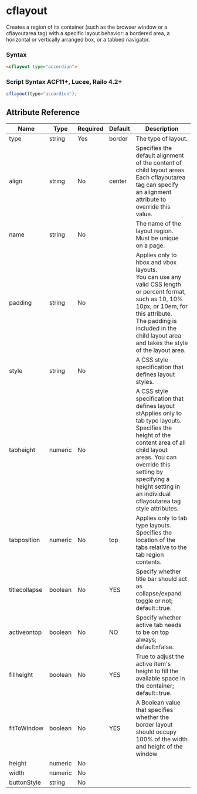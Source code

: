 # cflayout

Creates a region of its container (such as the browser 
 window or a cflayoutarea tag) with a specific layout 
 behavior: a bordered area, a horizontal or vertically 
 arranged box, or a tabbed navigator.

### Syntax

```html
<cflayout type="accordion">
```

### Script Syntax ACF11+, Lucee, Railo 4.2+

```javascript
cflayout(type="accordion");
```

## Attribute Reference

| Name | Type | Required | Default | Description |
| --- | --- | --- | --- | --- |
| type | string | Yes | border | The type of layout. |
| align | string | No | center | Specifies the default alignment of the content of <br /> child layout areas. Each cflayoutarea tag can specify <br /> an alignment attribute to override this value. |
| name | string | No |  | The name of the layout region. Must be unique <br /> on a page. |
| padding | string | No |  | Applies only to hbox and vbox layouts.<br /> You can use any valid CSS length or percent format, <br /> such as 10, 10% 10px, or 10em, for this attribute. <br /> The padding is included in the child layout area <br /> and takes the style of the layout area. |
| style | string | No |  | A CSS style specification that defines layout styles. |
| tabheight | numeric | No |  | A CSS style specification that defines layout stApplies only to tab type layouts. Specifies the <br /> height of the content area of all child layout <br />areas. You can override this setting by <br />specifying a height setting in an individual <br />cflayoutarea tag style attributes. |
| tabposition | numeric | No | top | Applies only to tab type layouts. Specifies the <br /> location of the tabs relative to the tab region <br /> contents. |
| titlecollapse | boolean | No | YES | Specify whether title bar should act as collapse/expand toggle or not; default=true. |
| activeontop | boolean | No | NO | Specify whether active tab needs to be on top always; default=false. |
| fillheight | boolean | No | YES | True to adjust the active item's height to fill the available space in the container; default=true. |
| fitToWindow | boolean | No | YES | A Boolean value that specifies whether the border layout should occupy 100% of the width and height of the window |
| height | numeric | No |  |  |
| width | numeric | No |  |  |
| buttonStyle | string | No |  |  |
